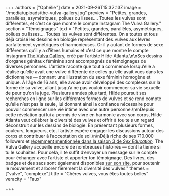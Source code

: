 +++
authors = ["Ophélie"]
date = 2021-09-26T15:32:13Z
image = "/media/uploads/the-vulva-gallery.jpg"
preview = "Petites, grandes, parallèles, asymétriques, poilues ou lisses…. Toutes les vulves sont différentes, et c’est ce que montre le compte Instagram The Vulva Gallery."
section = "Témoignages"
text = "Petites, grandes, parallèles, asymétriques, poilues ou lisses…. Toutes les vulves sont différentes. On a toutes et tous déjà croisé les dessins en biologie représentant des vulves aux lèvres parfaitement symétriques et harmonieuses. Or il y autant de formes de sexe différentes qu’il y a d’êtres humains et c’est ce que montre le compte Instagram [The Vulva Gallery](https://www.instagram.com/the.vulva.gallery/), créé par l’artiste Hilde Atlanta.\n\nSes dessins d’organes génitaux féminins sont accompagnés de témoignages de diverses personnes. L’artiste raconte que tout a commencé lorsqu’elle a réalisé qu’elle avait une vulve différente de celles qu’elle avait vues dans les dictionnaires&nbsp;&mdash;&nbsp;donnant une illustration du sexe féminin homogène et unique. À l’âge de 16 ans, elle avoue avoir développé des complexes sur la forme de sa vulve, allant jusqu’à ne pas vouloir commencer sa vie sexuelle de peur qu’on la juge. Plusieurs années plus tard, Hilde poursuit ses recherches en ligne sur les différentes formes de vulves et se rend compte qu’elle n’est pas la seule, lui donnant ainsi la confiance nécessaire pour pouvoir commencer une vie intime avec une autre personne.\n\nDepuis cette révélation qui lui a permis de vivre en harmonie avec son corps, Hilde Atlanta veut célébrer la diversité des vulves et offrir à tou·te·s un regard déconstruit sur les dessins de biologie. En présentant plusieurs formes, couleurs, longueurs, etc. l’artiste espère engager les discussions autour des corps et contribuer à l’acceptation de soi.\n\nDéjà riche de ses 710.000 followers et [récemment mentionnée dans la saison 3 de _Sex Education_](https://www.toutes-les-vulves-sont-belles.com)_,_ The Vulva Gallery accueille encore de nombreuses histoires&nbsp;&mdash;&nbsp;dont la tienne si tu le souhaites. Pour cela, il te suffit d’envoyer un message sur le compte pour échanger avec l’artiste et apporter ton témoignage. Des livres, des badges et des sacs sont également disponibles [sur son site](https://www.thevulvagallery.com/webshop), pour soutenir le mouvement et arborer fièrement la diversité des vulves."
themes = ["vulve", "complexe"]
title = "Chères vulves, vous êtes toutes belles"
veracity = "Faux"

+++
